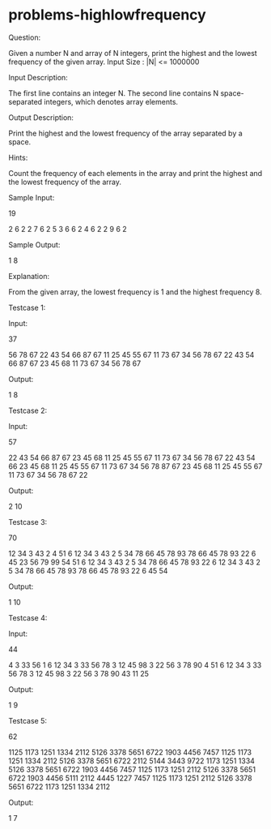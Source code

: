 # problems-highlowfrequency

Question:

Given a number N and array of N integers, print the highest and the lowest frequency of the given array.
Input Size : |N| <= 1000000

Input Description: 

The first line contains an integer N. The second line contains N space-separated integers, which denotes array elements.

Output Description: 

Print the highest and the lowest frequency of the array separated by a space.

Hints:

Count the frequency of each elements in the array and print the highest and the lowest frequency of the array.

Sample Input:

19

2 6 2 2 7 6 2 5 3 6 6 2 4 6 2 2 9 6 2

Sample Output:

1 8

Explanation:

From the given array, the lowest frequency is 1 and the highest frequency 8.

Testcase 1:

Input:

37

56 78 67 22 43 54 66 87 67 11 25 45 55 67 11 73 67 34 56 78 67 22 43 54 66 87 67 23 45 68 11 73 67 34 56 78 67 

Output:

1 8

Testcase 2:

Input:

57

22 43 54 66 87 67 23 45 68 11 25 45 55 67 11 73 67 34 56 78 67 22 43 54 66 23 45 68 11 25 45 55 67 11 73 67 34 56 78 87 67 23 45 68 11 25 45 55 67 11 73 67 34 56 78 67 22

Output:

2 10

Testcase 3:

70

12 34 3 43 2 4 51 6 12 34 3 43 2  5 34 78 66 45 78 93 78 66 45 78 93 22 6 45 23 56 79 99 54 51 6 12 34 3 43 2  5 34 78 66 45 78 93 22 6 12 34 3 43 2  5 34 78 66 45 78 93 78 66 45 78 93 22 6 45 54 

Output:

1 10

Testcase 4:

Input:

44

4 3 33 56 1 6 12 34 3 33 56 78 3 12 45 98 3 22 56 3 78 90 4 51 6 12 34 3 33 56 78 3 12 45 98 3 22 56 3 78 90 43 11 25 

Output:

1 9

Testcase 5:

62

1125 1173 1251 1334 2112 5126 3378 5651 6722 1903  4456 7457 1125 1173 1251 1334 2112 5126 3378 5651 6722 2112 5144 3443 9722 1173 1251 1334 5126 3378 5651 6722 1903  4456 7457 1125 1173 1251 2112 5126 3378 5651 6722 1903  4456 5111 2112 4445 1227 7457 1125 1173 1251 2112 5126 3378 5651 6722 1173 1251 1334 2112 

Output:

1 7


